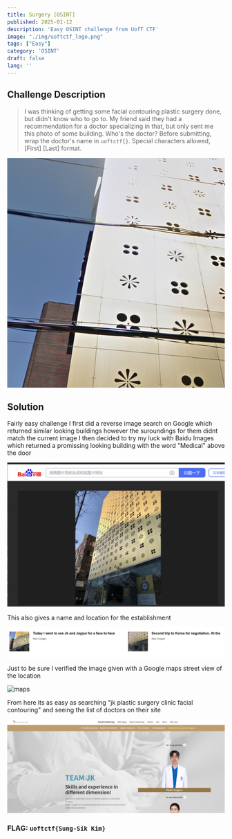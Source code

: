 ```yaml
---
title: Surgery [OSINT]
published: 2025-01-12
description: 'Easy OSINT challenge from UofT CTF'
image: "./img/uoftctf_logo.png"
tags: ["Easy"]
category: 'OSINT'
draft: false 
lang: ''
---
```


## Challenge Description

> I was thinking of getting some facial contouring plastic surgery done, but didn't know who to go to. My friend said they had a recommendation for a doctor specializing in that, but only sent me this photo of some building. Who's the doctor?
Before submitting, wrap the doctor's name in `uoftctf{}`. Special characters allowed, [First] [Last] format.

![surgery](./img/surgery.png "surgery")

## Solution

Fairly easy challenge
I first did a reverse image search on Google which returned similar looking buildings however the suroundings for them didnt match the current image
I then decided to try my luck with Baidu Images which returned a promissing looking building with the word "Medical" above the door

![baidu](./img/baidu.png "baidu")

This also gives a name and location for the establishment

![moreinfo](./img/moreinfo.png "moreinfo")

Just to be sure I verified the image given with a Google maps street view of the location

![maps](./img/maps.png "maps")

From here its as easy as searching "jk plastic surgery clinic facial contouring" and seeing the list of doctors on their site

![kim](./img/kim.png "kim")

### FLAG: ``uoftctf{Sung-Sik Kim}``

